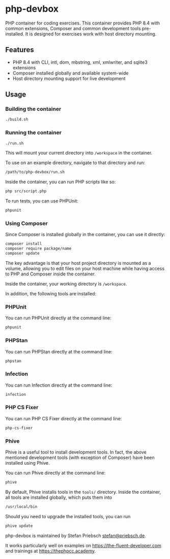 # php-devbox

PHP container for coding exercises. This container provides PHP 8.4 with common extensions, Composer and common development tools pre-installed.
It is designed for exercises  work with host directory mounting.

## Features
- PHP 8.4 with CLI, intl, dom, mbstring, xml, xmlwriter, and sqlite3 extensions
- Composer installed globally and available system-wide
- Host directory mounting support for live development

## Usage

### Building the container
```bash
./build.sh
```

### Running the container
```bash
./run.sh
```

This will mount your current directory into `/workspace` in the container.

To use on an example directory, navigate to that directory and run:

```bash
/path/to/php-devbox/run.sh
```

Inside the container, you can run PHP scripts like so:

```bash
php src/script.php
```

To run tests, you can use PHPUnit:

```bash
phpunit
```

### Using Composer
Since Composer is installed globally in the container, you can use it directly:

```bash
composer install
composer require package/name
composer update
```

The key advantage is that your host project directory is mounted as a volume, allowing you to edit files on your host machine while having access to PHP and Composer inside the container.

Inside the container, your working directory is `/workspace`.

In addition, the following tools are installed: 

### PHPUnit

You can run PHPUnit directly at the command line:
```bash
phpunit
```

### PHPStan

You can run PHPStan directly at the command line:
```bash
phpstan
```

### Infection

You can run Infection directly at the command line:
```bash
infection
```

### PHP CS Fixer

You can run PHP CS Fixer directly at the command line:
```bash
php-cs-fixer
```

### Phive

Phive is a useful tool to install development tools.
In fact, the above mentioned development tools (with exception of Composer)
have been installed using Phive.

You can run Phive directly at the command line:
```bash
phive
```
By default, Phive installs tools in the `tools/` directory.
Inside the container, all tools are installed globally, which
puts them into
```bash
/usr/local/bin
```

Should you need to upgrade the installed tools, you can run
```bash
phive update
```

php-devbox is maintained by Stefan Priebsch <stefan@priebsch.de>.

It works particularly well on examples on https://the-fluent-developer.com
and trainings at https://thephpcc.academy.
